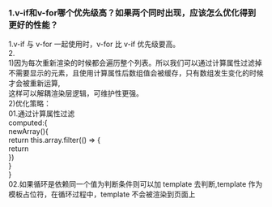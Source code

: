 ### 1.v-if和v-for哪个优先级高？如果两个同时出现，应该怎么优化得到更好的性能？

1.v-if 与 v-for 一起使用时，v-for 比 v-if 优先级要高。  
2.  
    1)因为每次重新渲染的时候都会遍历整个列表。所以我们可以通过计算属性过滤掉不需要显示的元素，且使用计算属性后数组值会被缓存，只有数组发生变化的时候才会被重新运算,  
    这样可以解耦渲染层逻辑，可维护性更强。  
    2)优化策略：  
        01.通过计算属性过滤  
            computed:{  
                newArray(){  
                    return this.array.filter(() => {  
                        return  
                    })  
                }  
            }  
        02.如果循环是依赖同一个值为判断条件则可以加 template 去判断,template 作为模板占位符，在循环过程中，template 不会被渲染到页面上  
            <template v-if="status">  
                <div v-for="item in array" :key="item"></div>  
            </template>  

